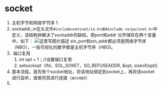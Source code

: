 # socket

1. 主机字节和网络字节序
   1. 
2. sockaddr_in在头文件`#include<netinet/in.h>或#include <arpa/inet.h>`中定义，该结构体解决了sockaddr的缺陷，把port和addr 分开储存在两个变量中，如下：
   ![这里写图片描述](https://img-blog.csdn.net/20161125160930613)
   sin_port和sin_addr都必须是网络字节序（NBO），一般可视化的数字都是主机字节序（HBO)。
3. ​	端口复用
   1. int opt = 1；//设置端口复用
   2. setsockopt（lfd，SOL_SOKET，SO_REFUSEADDR, &opt, sizeof(opt))
4. 基本流程，首先有个socket地址，将该地址绑定到socket上，再将该socket进行监听，或者将其进行连接（accept）
5. 